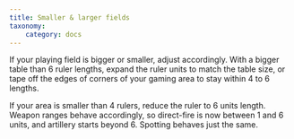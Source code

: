```yaml
---
title: Smaller & larger fields
taxonomy:
    category: docs
---
```

If your playing field is bigger or smaller,
adjust accordingly. With a bigger table
than 6 ruler lengths, expand the ruler
units to match the table size, or tape off
the edges of corners of your gaming area
to stay within 4 to 6 lengths.

If your area is smaller than 4 rulers, reduce
the ruler to 6 units length. Weapon
ranges behave accordingly, so direct-fire
is now between 1 and 6 units, and artillery
starts beyond 6. Spotting behaves
just the same.
